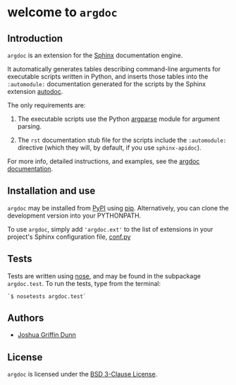 # welcome to `argdoc`

## Introduction

`argdoc` is an extension for the [Sphinx](https://sphinx-doc.org)
documentation engine.

It automatically generates tables describing command-line arguments
for executable scripts written in Python, and inserts those tables
into the `:automodule:` documentation generated for the scripts by
the Sphinx extension [autodoc](http://sphinx-doc.org/ext/autodoc.html).

The only requirements are:

  1. The executable scripts use the Python
     [argparse](https://docs.python.org/3/library/argparse.html) module
     for argument parsing.

  2. The `rst` documentation stub file for the scripts include
     the `:automodule:` directive (which they will, by default,
     if you use `sphinx-apidoc`).

For more info, detailed instructions, and examples, see the
[argdoc documentation]().


## Installation and use

`argdoc` may be installed from [PyPI](https://pypi.python.org)
using [pip](https://pip.pypa.io/en/latest/installing.html). Alternatively,
you can clone the development version into your PYTHONPATH.

To use `argdoc`, simply add `'argdoc.ext'` to the list of extensions
in your project's Sphinx configuration file,
[conf.py](http://sphinx-doc.org/config.html)


## Tests
Tests are written using [nose](https://nose.readthedocs.org),
and may be found in the subpackage `argdoc.test`. To run the tests,
type from the terminal:

    `$ nosetests argdoc.test`


## Authors
  - [Joshua Griffin Dunn]()


## License
`argdoc` is licensed under the
[BSD 3-Clause License](http://opensource.org/licenses/BSD-3-Clause).
